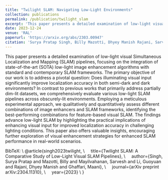 ```yaml
---
title: "Twilight SLAM: Navigating Low-Light Environments"
collection: publications
permalink: /publication/twilight_slam
excerpt: 'This paper presents a detailed examination of low-light visual Simultaneous Localization and Mapping (SLAM) pipelines, focusing on the integration of state-of-the-art (SOTA) low-light image enhancement algorithms with standard and contemporary SLAM frameworks. The primary objective of our work is to address a pivotal question: Does illuminating visual input significantly improve localization accuracy in both semi-dark and dark environments? In contrast to previous works that primarily address partially dim-lit datasets, we comprehensively evaluate various low-light SLAM pipelines across obscurely-lit environments. Employing a meticulous experimental approach, we qualitatively and quantitatively assess different combinations of image enhancers and SLAM frameworks, identifying the best-performing combinations for feature-based visual SLAM. The findings advance low-light SLAM by highlighting the practical implications of enhancing visual input for improved localization accuracy in challenging lighting conditions. This paper also offers valuable insights, encouraging further exploration of visual enhancement strategies for enhanced SLAM performance in real-world scenarios.'
date: 2023-12-24
venue: 'RAL'
paperurl: 'https://arxiv.org/abs/2303.00947'
citation: 'Surya Pratap Singh, Billy Mazotti, Dhyey Manish Rajani, Sarvesh Mayilvahanan, Guoyuan Li, Maani Ghaffari. "Twilight SLAM: A Comparative Study of Low-Light Visual SLAM Pipelines." arXiv preprint arXiv:2304.11310 (2023).'
---
```

This paper presents a detailed examination of low-light visual Simultaneous Localization and Mapping (SLAM) pipelines, focusing on the integration of state-of-the-art (SOTA) low-light image enhancement algorithms with standard and contemporary SLAM frameworks. The primary objective of our work is to address a pivotal question: Does illuminating visual input significantly improve localization accuracy in both semi-dark and dark environments? In contrast to previous works that primarily address partially dim-lit datasets, we comprehensively evaluate various low-light SLAM pipelines across obscurely-lit environments. Employing a meticulous experimental approach, we qualitatively and quantitatively assess different combinations of image enhancers and SLAM frameworks, identifying the best-performing combinations for feature-based visual SLAM. The findings advance low-light SLAM by highlighting the practical implications of enhancing visual input for improved localization accuracy in challenging lighting conditions. This paper also offers valuable insights, encouraging further exploration of visual enhancement strategies for enhanced SLAM performance in real-world scenarios.

BibTeX: \\
@article{singh2023twilight, \\
&nbsp;&nbsp;&nbsp;&nbsp;title={Twilight SLAM: A Comparative Study of Low-Light Visual SLAM Pipelines}, \\
&nbsp;&nbsp;&nbsp;&nbsp;author={Singh, Surya Pratap and Mazotti, Billy and Mayilvahanan, Sarvesh and Li, Guoyuan and Rajani, Dhyey Manish and Ghaffari, Maani}, \\
&nbsp;&nbsp;&nbsp;&nbsp;journal={arXiv preprint arXiv:2304.11310}, \\
&nbsp;&nbsp;&nbsp;&nbsp;year={2023} \\
}
